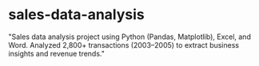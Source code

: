 # sales-data-analysis
"Sales data analysis project using Python (Pandas, Matplotlib), Excel, and Word. Analyzed 2,800+ transactions (2003–2005) to extract business insights and revenue trends."
